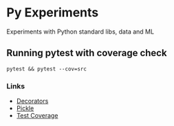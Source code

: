 # Py Experiments

Experiments with Python standard libs, data and ML

## Running pytest with coverage check

`pytest && pytest --cov=src`

### Links

- [Decorators](https://realpython.com/primer-on-python-decorators/)
- [Pickle](https://www.datacamp.com/tutorial/pickle-python-tutorial)
- [Test Coverage](https://martinxpn.medium.com/test-coverage-in-python-with-pytest-86-100-days-of-python-a3205c77296)